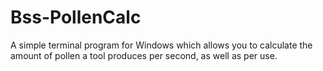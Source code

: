 # Bss-PollenCalc
A simple terminal program for Windows which allows you to calculate the amount of pollen a tool produces per second, as well as per use.
